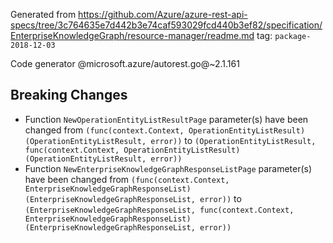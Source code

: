 Generated from https://github.com/Azure/azure-rest-api-specs/tree/3c764635e7d442b3e74caf593029fcd440b3ef82/specification/EnterpriseKnowledgeGraph/resource-manager/readme.md tag: `package-2018-12-03`

Code generator @microsoft.azure/autorest.go@~2.1.161

## Breaking Changes

- Function `NewOperationEntityListResultPage` parameter(s) have been changed from `(func(context.Context, OperationEntityListResult) (OperationEntityListResult, error))` to `(OperationEntityListResult, func(context.Context, OperationEntityListResult) (OperationEntityListResult, error))`
- Function `NewEnterpriseKnowledgeGraphResponseListPage` parameter(s) have been changed from `(func(context.Context, EnterpriseKnowledgeGraphResponseList) (EnterpriseKnowledgeGraphResponseList, error))` to `(EnterpriseKnowledgeGraphResponseList, func(context.Context, EnterpriseKnowledgeGraphResponseList) (EnterpriseKnowledgeGraphResponseList, error))`
